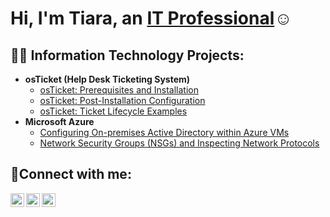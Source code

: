 <h1>Hi, I'm Tiara, an <a href="https://linkedin.com/in/Josh">IT Professional</a>☺</h1>

<h2>👨‍💻 Information Technology Projects:</h2>

- <b>osTicket (Help Desk Ticketing System)</b>
  - [osTicket: Prerequisites and Installation](https://github.com/Tcarter1998/osticket-prereqs)
  - [osTicket: Post-Installation Configuration](https://github.com/Tcarter1998/post-install-config)
  - [osTicket: Ticket Lifecycle Examples](https://github.com/Tcarter1998/ticket-lifecycle)
- <b>Microsoft Azure</b>
  - [Configuring On-premises Active Directory within Azure VMs](https://github.com/Tcarter1998/Tcarter1998/edit/main/README.md)
  - [Network Security Groups (NSGs) and Inspecting Network Protocols](https://github.com/Tcarter1998/azure-network-protocols)

<h2>🤳Connect with me:</h2>

[<img align="left" alt="Tiara | Twitter" width="22px" src="https://cdn.jsdelivr.net/npm/simple-icons@v3/icons/twitter.svg" />][twitter]
[<img align="left" alt="Tiara | LinkedIn" width="22px" src="https://cdn.jsdelivr.net/npm/simple-icons@v3/icons/linkedin.svg" />][linkedin]
[<img align="left" alt="tiara | Instagram" width="22px" src="https://cdn.jsdelivr.net/npm/simple-icons@v3/icons/instagram.svg" />][instagram]

[twitter]: https://twitter.com/tiidott
[instagram]: https://www.instagram.com/tiidott
[linkedin]: https://linkedin.com/in/tiara-carter-33bba0285
